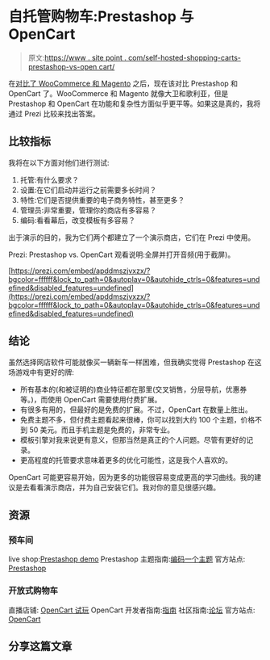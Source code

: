 # 自托管购物车:Prestashop 与 OpenCart

> 原文:[https://www . site point . com/self-hosted-shopping-carts-prestashop-vs-open cart/](https://www.sitepoint.com/self-hosted-shopping-carts-prestashop-vs-opencart/)

在[对比了 WooCommerce 和 Magento](https://www.sitepoint.com/self-hosted-shopping-carts-magento-and-woocommerce-compared/) 之后，现在该对比 Prestashop 和 OpenCart 了。WooCommerce 和 Magento 就像大卫和歌利亚，但是 Prestashop 和 OpenCart 在功能和复杂性方面似乎更平等。如果这是真的，我将通过 Prezi 比较来找出答案。

## 比较指标

我将在以下方面对他们进行测试:

1.  托管:有什么要求？
2.  设置:在它们启动并运行之前需要多长时间？
3.  特性:它们是否提供重要的电子商务特性，甚至更多？
4.  管理员:非常重要，管理你的商店有多容易？
5.  编码:看看幕后，改变模板有多容易？

出于演示的目的，我为它们两个都建立了一个演示商店，它们在 Prezi 中使用。

Prezi: Prestashop vs. OpenCart
观看说明:全屏并打开音频(用于截屏)。

[https://prezi.com/embed/apddmszjvxzx/?bgcolor=ffffff&lock_to_path=0&autoplay=0&autohide_ctrls=0&features=undefined&disabled_features=undefined](https://prezi.com/embed/apddmszjvxzx/?bgcolor=ffffff&lock_to_path=0&autoplay=0&autohide_ctrls=0&features=undefined&disabled_features=undefined)

## 结论

虽然选择网店软件可能就像买一辆新车一样困难，但我确实觉得 Prestashop 在这场游戏中有更好的牌:

*   所有基本的(和被证明的)商业特征都在那里(交叉销售，分层导航，优惠券等。)，而使用 OpenCart 需要使用付费扩展。
*   有很多有用的，但最好的是免费的扩展。不过，OpenCart 在数量上胜出。
*   免费主题不多，但付费主题看起来很棒，你可以找到大约 100 个主题，价格不到 50 美元。而且手机主题是免费的，非常专业。
*   模板引擎对我来说更有意义，但那当然是真正的个人问题。尽管有更好的记录。
*   更高程度的托管要求意味着更多的优化可能性，这是我个人喜欢的。

OpenCart 可能更容易开始，因为更多的功能很容易变成更高的学习曲线。我的建议是去看看演示商店，并为自己安装它们。我对你的意见很感兴趣。

## 资源

### 预车间

live shop:[Prestashop demo](http://www.buildyourownwebstore.com/prestashop-demo/)
Prestashop 主题指南:[编码一个主题](http://doc.prestashop.com/display/PS14/Coding+a+theme)
官方站点: [Prestashop](http://www.prestashop.com/)

### 开放式购物车

直播店铺: [OpenCart 试玩](http://www.buildyourownwebstore.com/opencart-demo/)
OpenCart 开发者指南:[指南](http://docs.opencart.com/display/opencart/Developer+guide)
社区指南:[论坛](http://forum.opencart.com/viewtopic.php?f=139&t=36665)
官方站点: [OpenCart](http://www.opencart.com/)

## 分享这篇文章